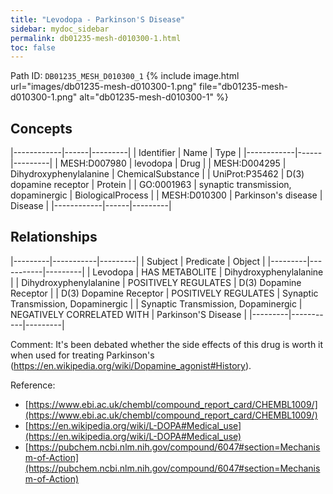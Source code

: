 ```yaml
---
title: "Levodopa - Parkinson'S Disease"
sidebar: mydoc_sidebar
permalink: db01235-mesh-d010300-1.html
toc: false 
---
```



Path ID: `DB01235_MESH_D010300_1`
{% include image.html url="images/db01235-mesh-d010300-1.png" file="db01235-mesh-d010300-1.png" alt="db01235-mesh-d010300-1" %}

## Concepts

|------------|------|---------|
| Identifier | Name | Type    |
|------------|------|---------|
| MESH:D007980 | levodopa | Drug |
| MESH:D004295 | Dihydroxyphenylalanine | ChemicalSubstance |
| UniProt:P35462 | D(3) dopamine receptor | Protein |
| GO:0001963 | synaptic transmission, dopaminergic | BiologicalProcess |
| MESH:D010300 | Parkinson's disease | Disease |
|------------|------|---------|

## Relationships

|---------|-----------|---------|
| Subject | Predicate | Object  |
|---------|-----------|---------|
| Levodopa | HAS METABOLITE | Dihydroxyphenylalanine |
| Dihydroxyphenylalanine | POSITIVELY REGULATES | D(3) Dopamine Receptor |
| D(3) Dopamine Receptor | POSITIVELY REGULATES | Synaptic Transmission, Dopaminergic |
| Synaptic Transmission, Dopaminergic | NEGATIVELY CORRELATED WITH | Parkinson'S Disease |
|---------|-----------|---------|

Comment: It's been debated whether the side effects of this drug is worth it when used for treating Parkinson's (https://en.wikipedia.org/wiki/Dopamine_agonist#History).

Reference: 
  - [https://www.ebi.ac.uk/chembl/compound_report_card/CHEMBL1009/](https://www.ebi.ac.uk/chembl/compound_report_card/CHEMBL1009/)
  - [https://en.wikipedia.org/wiki/L-DOPA#Medical_use](https://en.wikipedia.org/wiki/L-DOPA#Medical_use)
  - [https://pubchem.ncbi.nlm.nih.gov/compound/6047#section=Mechanism-of-Action](https://pubchem.ncbi.nlm.nih.gov/compound/6047#section=Mechanism-of-Action)
